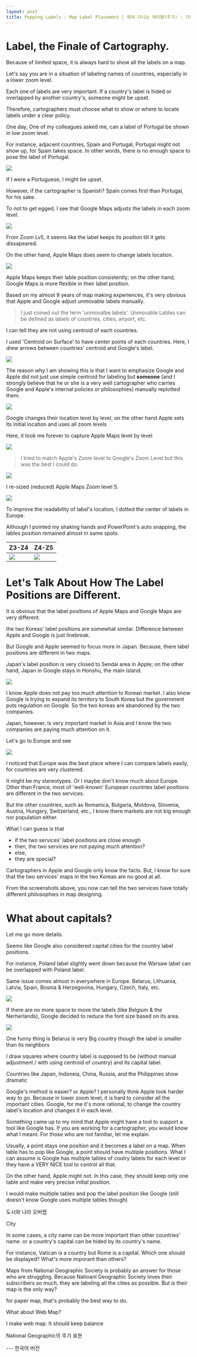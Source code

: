 ```yaml
---
layout: post
title: Popping Labels : Map Label Placement | 뛰어 다니는 레이블(주기) : 지도 레이블(주기) 위치
---
```


# Label, the Finale of Cartography.

Because of limited space,
it is always hard to show all the labels on a map.


Let's say you are in a situation of labeling names of countries, especially in a lower zoom level.


Each one of labels are very important.
If a country's label is hided or overlapped by another country's, someone might be upset.


Therefore, cartographers must choose what to show or where to locate labels under a clear policy.


One day,
One of my colleagues asked me, can a label of Portugal be shown in low zoom level.


For instance, adjacent countries, Spain and Portugal,
Portugal might not show up, for Spain takes space.
In other words, there is no enough space to pose the label of Portugal.

<img src="https://github.com/pil0706/pil0706.github.io/blob/master/screenshots/positionofpois/no_portu.png?raw=true">


If I were a Portuguese, I might be upset.

However, if the cartographer is Spanish?
Spain comes first than Portugal, for his sake.


To not to get egged, I see that Google Maps adjusts the labels in each zoom level.

<img src="https://github.com/pil0706/pil0706.github.io/blob/master/screenshots/positionofpois/portu_location_change.gif?raw=true">

From Zoom Lv5, it seems like the label keeps its position till it gets dissapeared.

On the other hand, Apple Maps does seem to change labels location.

<img src="https://github.com/pil0706/pil0706.github.io/blob/master/screenshots/positionofpois/portu_location_change_apple.gif?raw=true">


Apple Maps keeps their lable position consistently; on the other hand, Google Maps is more flexible in their label position.


Based on my almost 9 years of map making experiences, it's very obvious that Apple and Google adjust unmovable labels manually.
> I just coined out the term 'unmovalbe labels'. Unmovable Lables can be defined as labels of countries, cities, airport, etc.

I can tell they are not using centroid of each countries.

I used 'Centroid on Surface' to have center points of each countries.
Here, I drew arrows between countries' centroid and Google's label.

<img src="https://github.com/pil0706/pil0706.github.io/blob/master/screenshots/positionofpois/naturalearth_google.gif?raw=true">


The reason why I am showing this is that I want to emphasize Google and Apple did not just use simple centroid for labeling but **someone** (and I strongly believe that he or she is a very well cartographer who carries Google and Apple's internal policies or philosophies) manually replotted them.

<img src="https://github.com/pil0706/pil0706.github.io/blob/master/screenshots/positionofpois/ne_google_z4.png?raw=true">


Google changes their location level by level, on the other hand
Apple sets its initial location and uses all zoom levels

Here, it took me forever to capture Apple Maps level by level

<img src="https://github.com/pil0706/pil0706.github.io/blob/master/screenshots/positionofpois/apple_google_z4.png?raw=true">

> I tried to match Apple's Zoom level to Google's Zoom Level but this was the best I could do.


<img src="https://github.com/pil0706/pil0706.github.io/blob/master/screenshots/positionofpois/apple_google_overlap.png?raw=true">




I re-sized (reduced) Apple Maps Zoom level 5.

<img src="https://github.com/pil0706/pil0706.github.io/blob/master/screenshots/positionofpois/apple_eu_z3z4_overlap_again.png?raw=true">


To improve the readability of label's location, I dotted the center of labels in Europe.


Although I pointed my shaking hands and PowerPoint's auto snapping, the lables position remained almost in same spots.

Z3-Z4 | Z4-Z5
-- | --
<img src="https://github.com/pil0706/pil0706.github.io/blob/master/screenshots/positionofpois/apple_eu_z3z4_overlap_again.png?raw=true"> | <img src="https://github.com/pil0706/pil0706.github.io/blob/master/screenshots/positionofpois/apple_eu_z4z5_overlap_withdots.png?raw=true">





# Let's Talk About How The Label Positions are Different.


It is obvious that the label positions of Apple Maps and Google Maps are very different.

the two Koreas' label positions are somewhat similar. Difference between Apple and Google is just linebreak.

But Google and Apple seemed to focus more in Japan.
Because, there label positions are different in two maps.


Japan's label position is very closed to Sendai area in Apple; on the other hand, Japan in Google stays in Honshu, the main island.

<img src="https://github.com/pil0706/pil0706.github.io/blob/master/screenshots/positionofpois/z6asia_label_sq.png?raw=true">

I know Apple does not pay too much attention to Korean market.
I also know Google is trying to expand its territory to South Korea but the government puts regulation on Google.
So the two koreas are abandoned by the two companies.

Japan, however, is very important market in Asia and I know the two companies are paying much attention on it.



Let's go to Europe and see

<img src="https://github.com/pil0706/pil0706.github.io/blob/master/screenshots/positionofpois/z6eu_label_sq.png?raw=true">

I noticed that Europe was the best place where I can compare labels easily, for countries are very clustered.

It might be my stereotypes. Or I maybe don't know much about Europe. Other than France, most of 'well-known' European countries label positions are different in the two services.

But the other countries, such as Romanica, Bulgaria, Moldova, Slovenia, Austria, Hungary, Switzerland, etc., I know there markets are not big enough nor population either.

What I can guess is that
- if the two services' label positions are close enough
- then, the two services are not paying much attention?
- else,
- they are special?

Cartographers in Apple and Google only know the facts.
But, I know for sure that the two services' maps in the two Koreas are no good at all.

From the screenshots above, you now can tell the two services have totally different philosophies in map designing.








# What about capitals?

Let me go more details.


Seems like Google also considered capital cities for the country label positions.

For instance, Poland label slightly went down because the Warsaw label can be overlapped with Poland label.

Same issue comes almost in everywhere in Europe.
Belarus, Lithuania, Latvia, Spain, Bosnia & Herzegovina, Hungary, Czech, Italy, etc.

<img src="https://github.com/pil0706/pil0706.github.io/blob/master/screenshots/positionofpois/ne_centroid_z5_eu1.png?raw=true">

If there are no more space to move the labels (like Belgium & the Nerherlands), Google decided to reduce the font size based on its area.

<img src="https://github.com/pil0706/pil0706.github.io/blob/master/screenshots/positionofpois/ne_centroid_z5_eu2.png?raw=true">

One funny thing is Belarus is very Big country though the label is smaller than its neighbors





I draw squares where country label is supposed to be (without manual adjustment / with using centroid of country) and its capital label.

Countries like Japan, Indoneia, China, Russia, and the Philippines show dramatic













Google's method is easier? or Apple? 
I personally think Apple took harder way to go.
Because in lower zoom level, it is hard to consider all the important cities. Google, for me it's more rational, to change the country label's location and changes it in each level.




Something came up to my mind that Apple might have a tool to support a tool like Google has.
If you are working for a cartographer, you would know what I meant.
For those who are not familiar, let me explain.

Usually, a point stays one position and it becomes a label on a map.
When lable has to pop like Google, a point should have multiple positions.
What I can assume is Google has multiple tables of coutry labels for each level or they have a VERY NICE tool to control all that.

On the other hand, Apple might not. In this case, they should keep only one table and make very precise initial position.


I would make multiple tables and pop the label position like Google (still doesn't know Google uses multiple tables though)










도시와 나라 오버랩





City




In some cases, a city name can be more important than other countries' name.
or a country's capital can be hided by its country's name.

For instance, Vatican is a country but Rome is a capital. Which one should be displayed?
What's more imporant than others?


Maps from National Geographic Society is probably an answer for those who are struggling.
Because Natioanl Geographic Society loves their subscribers so much, they are labeling all the cities as possible.
But is their map is the only way?

for paper map, that's probably the best way to do.

What about Web Map?

I make web map.
It should keep balance 




National Geographic의 주기 표현




--- 한국어 버전